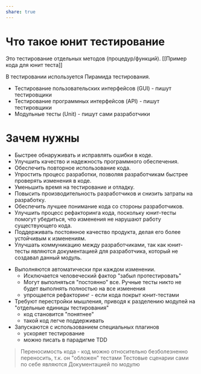 ```yaml
---
share: true  
---
```

# Что такое юнит тестирование

Это тестирование отдельных методов (процедур/функций). [[Пример кода для юнит теста]]

В тестировании используется Пирамида тестирования.

- Тестирование пользовательских интерфейсов (GUI) - пишут тестировщики
- Тестирование программных интерфейсов (API) - пишут тестировщики
- Модульные тесты (Unit) - пишут сами разработчики

# Зачем нужны

* Быстрее обнаруживать и исправлять ошибки в коде.
* Улучшить качество и надежность программного обеспечения.
* Обеспечить повторное использование кода.
* Упростить процесс разработки, позволяя разработчикам быстрее проверять изменения в коде.
* Уменьшить время на тестирование и отладку.
* Повысить производительность разработчиков и снизить затраты на разработку.
* Обеспечить лучшее понимание кода со стороны разработчиков.
* Улучшить процесс рефакторинга кода, поскольку юнит-тесты помогут убедиться, что изменения не нарушают работу существующего кода.
* Поддерживать постоянное качество продукта, делая его более устойчивым к изменениям.
* Улучшать коммуникацию между разработчиками, так как юнит-тесты являются документацией для разработчика, который не создавал данный модуль.

- Выполняются автоматически при каждом изменении.
	- Исключается человеческий фактор "забыл протестировать"
	- Могут выполняться "постоянно" все. Ручные тесты никто не будет выполнять полностью на все изменения
	- упрощается рефакторинг - если кода покрыт юнит-тестами
- Требуют перестройки мышления, приводя к разделению модулей на "отдельные единицы тестирования"
	- код становится "понятнее"
	- такой код легче поддерживать
- Запускаются с использованием специальных плагинов
	- ускоряет тестирование
	- можно писать в парадигме TDD
	

>	Переносимость кода - код можно относительно безболезненно переносить, т.к. он "обложен" тестами  Тестовые сценарии сами по себе являются Документацией по модулю
